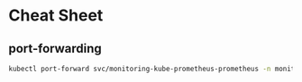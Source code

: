 # Cheat Sheet

## port-forwarding

```bash
kubectl port-forward svc/monitoring-kube-prometheus-prometheus -n monitoring 9090:9090
```
